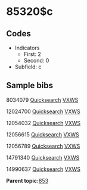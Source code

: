 # 85320$c

## Codes

-   Indicators
    -   First: 2
    -   Second: 0
-   Subfield: c

## Sample bibs

8034079 [Quicksearch](https://search.library.yale.edu/catalog/8034079) [VXWS](http://prodorbis.library.yale.edu:7014/vxws/GetHoldingsService?bibId=8034079)

12024700 [Quicksearch](https://search.library.yale.edu/catalog/12024700) [VXWS](http://prodorbis.library.yale.edu:7014/vxws/GetHoldingsService?bibId=12024700)

12054032 [Quicksearch](https://search.library.yale.edu/catalog/12054032) [VXWS](http://prodorbis.library.yale.edu:7014/vxws/GetHoldingsService?bibId=12054032)

12056615 [Quicksearch](https://search.library.yale.edu/catalog/12056615) [VXWS](http://prodorbis.library.yale.edu:7014/vxws/GetHoldingsService?bibId=12056615)

12056789 [Quicksearch](https://search.library.yale.edu/catalog/12056789) [VXWS](http://prodorbis.library.yale.edu:7014/vxws/GetHoldingsService?bibId=12056789)

14791340 [Quicksearch](https://search.library.yale.edu/catalog/14791340) [VXWS](http://prodorbis.library.yale.edu:7014/vxws/GetHoldingsService?bibId=14791340)

14990637 [Quicksearch](https://search.library.yale.edu/catalog/14990637) [VXWS](http://prodorbis.library.yale.edu:7014/vxws/GetHoldingsService?bibId=14990637)

**Parent topic:**[853](../../tags/853/853.md)

